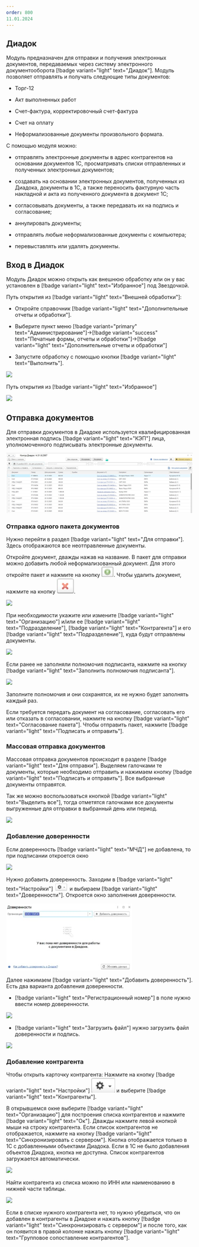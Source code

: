 ```yaml
---
order: 800
11.01.2024
---
```

## Диадок

Модуль предназначен для отправки и получения электронных документов, передаваемых через систему 
электронного документооборота [!badge variant="light" text="Диадок"]. Модуль позволяет отправлять и получать 
следующие типы документов:

- Торг-12

- Акт выполненных работ

- Счет-фактура, корректировочный счет-фактура

- Счет на оплату

- Неформализованные документы произвольного формата.

С помощью модуля можно: 

- отправлять электронные документы в адрес контрагентов на основании документов 1С, просматривать списки отправленных и 
полученных электронных документов;

- создавать на основании электронных документов, полученных из Диадока, документы в 1С, а также переносить фактурную часть
накладной и акта из полученного документа в документ 1С;

- согласовывать документы, а также передавать их на подпись и согласование;

- аннулировать документы;

- отправлять любые неформализованные документы с компьютера;

- перевыставлять или удалять документы.

## Вход в Диадок

Модуль Диадок можно открыть как внешнюю обработку или он у вас установлен в [!badge variant="light" text="Избранное"] под Звездочкой.

Путь открытия из [!badge variant="light" text="Внешней обработки"]:

- Откройте справочник [!badge variant="light" text="Дополнительные отчеты и обработки"].  

- Выберите пункт меню [!badge variant="primary" text="Администрирование"]->[!badge variant="success" text="Печатные формы, отчеты и обработки"]->[!badge variant="light" text="Дополнительные отчеты и обработки"]  

- Запустите обработку с помощью кнопки [!badge variant="light" text="Выполнить"].

![](\images\бухгалтер\эдо8.gif)

Путь открытия из [!badge variant="light" text="Избранное"]

![](\images\бухгалтер\эдо9.gif)

## Отправка документов

Для отправки документов в Диадоке используется квалифицированная электронная подпись [!badge variant="light" text="КЭП"] лица, уполномоченного подписывать электронные документы.

![](\images\бухгалтер\эдо3.jpg)

### Отправка одного пакета документов

Нужно перейти в раздел [!badge variant="light" text="Для отправки"]. Здесь отображаются все неотправленные документы.  

Откройте документ, дважды нажав на название. В пакет для отправки можно добавить любой неформализованный документ. Для этого откройте пакет и нажмите на кнопку ![](\images\бухгалтер\эдо.jpg). Чтобы удалить документ, нажмите на кнопку ![](\images\бухгалтер\эдо1.jpg).

![](\images\бухгалтер\эдо.gif)

При необходимости укажите или измените [!badge variant="light" text="Организацию"] и/или ее [!badge variant="light" text="Подразделение"], [!badge variant="light" text="Контрагента"] и его [!badge variant="light" text="Подразделение"], куда будут отправлены документы.

![](\images\бухгалтер\эдо4.jpg)

Если ранее не заполняли полномочия подписанта, нажмите на кнопку [!badge variant="light" text="Заполнить полномочия подписанта"]. 

![](\images\бухгалтер\эдо5.jpg)

Заполните полномочия и они сохранятся, их не нужно будет заполнять каждый раз. 

Если требуется передать документ на согласование, согласовать его или отказать в согласовании, нажмите на кнопку [!badge variant="light" text="Согласование пакета"]. Чтобы отправить пакет, нажмите [!badge variant="light" text="Подписать и отправить"]. 

### Массовая отправка документов

Массовая отправка документов происходит в разделе [!badge variant="light" text="Для отправки"]. Выделяем галочками те документы, которые необходимо отправить и нажимаем кнопку [!badge variant="light" text="Подписать и отправить"]. Все выбранные документы отправятся.

Так же можно воспользоваться кнопкой [!badge variant="light" text="Выделить все"], тогда отметятся галочками все документы выгруженные для отправки в выбранный день или период.

![](\images\бухгалтер\эдо5.gif)

### Добавление доверенности 

Если доверенность [!badge variant="light" text="МЧД"] не добавлена, то при подписании откроется окно

![](\images\бухгалтер\эдо6.jpg)

Нужно добавить доверенность. Заходим в [!badge variant="light" text="Настройки"] ![](\images\бухгалтер\эдо7.jpg) и выбираем 
[!badge variant="light" text="Доверенности"]. Откроется окно заполнения доверенности.

![](\images\бухгалтер\эдо8.jpg)

Далее нажимаем [!badge variant="light" text="Добавить доверенность"]. Есть два варианта добавления доверенности.

- [!badge variant="light" text="Регистрационный номер"] в поле нужно ввести номер доверенности.

![](\images\бухгалтер\эдо1.gif)

- [!badge variant="light" text="Загрузить файл"] нужно загрузить файл доверенности и подпись.

![](\images\бухгалтер\эдо0.gif)


### Добавление контрагента

Чтобы открыть карточку контрагента: Нажмите на кнопку [!badge variant="light" text="Настройки"] ![](\images\бухгалтер\эдо9.jpg)  и выберите [!badge variant="light" text="Контрагенты"]. 

В открывшемся окне выберите [!badge variant="light" text="Организацию"] для построения списка контрагентов и нажмите [!badge variant="light" text="Ок"]. Дважды нажмите левой кнопкой мыши на строку контрагента. Если список контрагентов не отображается, нажмите на кнопку [!badge variant="light" text="Синхронизировать с сервером"]. Кнопка отображается только в 1С с добавленными объектами Диадока. Если в 1С не было добавления объектов Диадока, кнопка не доступна. Список контрагентов загружается автоматически.

![](\images\бухгалтер\эдо6.gif)

Найти контрагента из списка можно по ИНН или наименованию в нижней части таблицы.

![](\images\бухгалтер\эдо7.gif)

Если в списке нужного контрагента нет, то нужно убедиться, что он добавлен в контрагенты в Диадоке и нажать кнопку [!badge variant="light" text="Синхронизировать с сервером"] и после того, как он появится в правой колонке нажать кнопку [!badge variant="light" text="Групповое сопоставление контрагентов"].

